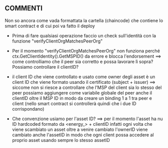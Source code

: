 ## COMMENTI
Non so ancora come vada formattata la cartella (chaincode) che contiene lo smart contract e di cui poi va fatto il deploy

- Prima di fare qualsiasi operazione faccio un check sull'identità con la funzione "verifyClientOrgMatchesPeerOrg"

- Per il momento "verifyClientOrgMatchesPeerOrg" non funziona perché ctx.GetClientIdentity().GetMSPID() da errore e blocca l'endorsement
  ==> come controlliamo che il peer sia corretto e possa lavorare lì sopra? Possiamo controllare il clientID?

- il client ID che viene controllato e usato come owner degli asset è un client ID che viene formato usando il certificato (subject + issuer)
  ==> siccome non si riesce a controllare che l'MSP del client sia lo stesso del peer possiamo aggiungere come variabile globale del peer anche il clientID
  oltre il MSP ID in modo da creare un binding 1 a 1 tra peer e client (nello smart contract si controllerà quindi che i due ID corrispondano)

- Che convenzione usiamo per l'asset ID? ==> per il momento l'asset ha nu ID hardcoded formato da <energy_> + clientID
  infatti ogni volta che viene scambiato un asset oltre a venire cambiato l'ownerID viene cambiato anche l'assetID 
  in modo che ogni client possa accedere al proprio asset usando sempre lo stesso assetID 